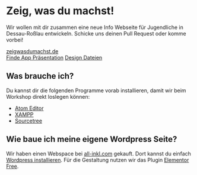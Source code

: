 # Zeig, was du machst!

Wir wollen mit dir zusammen eine neue Info Webseite für Jugendliche in Dessau-Roßlau entwickeln. Schicke uns deinen Pull Request oder komme vorbei!

[zeigwasdumachst.de](https://zeigwasdumachst.de)  
[Finde App Präsentation](https://docs.google.com/presentation/d/e/2PACX-1vQtIcRzkCGycLv6_sYtqM64HU3OgxA-0KfQc_JLG0SPvKKc5VlV8hcQ7xHlo2NHNHdelUDv4ySd4w-b/pub?start=true&loop=true&delayms=5000)
[Design Dateien](https://drive.google.com/open?id=1o3d0W1o_7d9Dr3ZlOVIiRy4JUdPb98ZK)

## Was brauche ich?

Du kannst dir die folgenden Programme vorab installieren, damit wir beim Workshop direkt loslegen können:

* [Atom Editor](https://atom.io/)
* [XAMPP](https://www.apachefriends.org/de/download.html)
* [Sourcetree](https://www.sourcetreeapp.com/)

## Wie baue ich meine eigene Wordpress Seite?

Wir haben einen Webspace bei [all-inkl.com](https://all-inkl.com) gekauft. Dort kannst du einfach [Wordpress installieren](https://m.youtube.com/watch?v=YMR_N_vOjOk). Für die Gestaltung nutzen wir das Plugin [Elementor Free](https://de.wordpress.org/plugins/elementor/).
